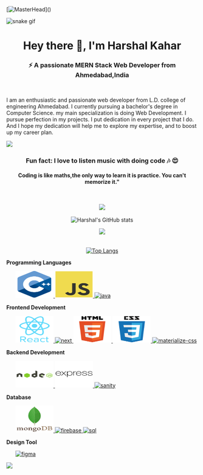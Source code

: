  [![MasterHead](https://1.bp.blogspot.com/-7A4WynwLsM...)]()

 ![snake gif](https://github.com/harshal255/harshal255/blob/output/snake.svg)
 
  <h1 align='center'> Hey there 👋, I'm Harshal Kahar</13> 

<!--  <h1 align="center"> <img 

src="https://readme-typing-svg.herokuapp.com?color=0357F7&lines=Full+Stack+Developer+%3A)"

 /> </h1> -->

<!--  <img src="https://user-images.githubusercontent.com/73097560/115834477-dbab4500-a447-11eb-908a-139a6edaec5c.gif"> -->

 <h3 align="center">⚡ A passionate MERN Stack Web Developer from Ahmedabad,India </h3>

 <br>



<!-- <img align="left" src="https://images.unsplash.com/photo-1580927752452-89d86da3fa0a?ixlib=rb-4.0.3&ixid=MnwxMjA3fDB8MHxwaG90by1wYWdlfHx8fGVufDB8fHx8&auto=format&fit=crop&w=2070&q=80" alt="Coding" width="450" height="250" border-radius="50"> -->



 I am an enthusiastic and passionate web developer from L.D. college of engineering Ahmedabad. I currently pursuing a bachelor's degree in Computer Science.  my main specialization is doing Web Development. I pursue perfection in my projects. I put dedication in every project that I do. And I hope my dedication will help me to explore my expertise, and to boost up my career plan. 
 
 
 
 
 <img src="https://media.licdn.com/dms/image/D4D16AQGmiRC9UC30UA/profile-displaybackgroundimage-shrink_350_1400/0/1674515592391?e=1680739200&v=beta&t=Te4yaXEfxBoLrI1NciisXclFn6lCp-3WkI7L3neQHgQ" />
 
 
   
 
 
<!--  ![image](https://user-images.githubusercontent.com/93152436/216432320-7a5abed6-492f-478e-907a-394271ce6dbb.png)
![image](https://user-images.githubusercontent.com/93152436/216432398-148b920a-1112-4425-a671-bc1048f29700.png) -->

        
          
<h3 align="center"> Fun fact: I love to listen music with doing code  🎶 😍</h3>

<h4 align="center">Coding is like maths,the only way to learn it is practice. You can't memorize it."</h4>
<br>
          

        
<p align="center">   

<img src="https://user-images.githubusercontent.com/73097560/115834477-dbab4500-a447-11eb-908a-139a6edaec5c.gif">

<div align="center">
 
![Harshal's GitHub stats](https://github-readme-stats.vercel.app/api?username=harshal255&show_icons=true&theme=highcontrast)

<img src="https://user-images.githubusercontent.com/73097560/115834477-dbab4500-a447-11eb-908a-139a6edaec5c.gif">
</div>
<br>

<div align="center">

[![Top Langs](https://github-readme-stats.vercel.app/api/top-langs/?username=harshal255&theme=highcontrast)](https://github.com/anuraghazra/github-readme-stats)

</div>




 
 </p>

**Programming Languages**
<ul>
<a target="_blank" rel="noopener noreferrer" href="">
   <img height="70" width="100" src="https://raw.githubusercontent.com/devicons/devicon/master/icons/cplusplus/cplusplus-original.svg" alt="cplusplus"/>
        
</a>
<a target="_blank" rel="noopener noreferrer" href="">
   <img height="70" width="100" src="https://raw.githubusercontent.com/devicons/devicon/master/icons/javascript/javascript-original.svg" alt="javascript"/>
        
</a>

<a target="_blank" rel="noopener noreferrer" href="">
   <img height="70" width="100" src="https://cdn.worldvectorlogo.com/logos/java.svg" alt="java"/>

</a>

</ul>
          
**Frontend Development**
<ul>
<a target="_blank" rel="noopener noreferrer" href="">
   <img height="70" width="100" src="https://raw.githubusercontent.com/devicons/devicon/master/icons/react/react-original-wordmark.svg" alt="react"/>
</a>
<a target="_blank" rel="noopener noreferrer" href="">
   <img height="70" width="100" src="https://upload.wikimedia.org/wikipedia/commons/8/8e/Nextjs-logo.svg" alt="next"/>
</a>
<a target="_blank" rel="noopener noreferrer" href="">
   <img height="70" width="100" src="https://raw.githubusercontent.com/devicons/devicon/master/icons/html5/html5-original-wordmark.svg" alt="html"/>
</a>
<a target="_blank" rel="noopener noreferrer" href="">
   <img height="70" width="100" src="https://raw.githubusercontent.com/devicons/devicon/master/icons/css3/css3-original-wordmark.svg" alt="css"/>
</a>
<a target="_blank" rel="noopener noreferrer" href="">
   <img height="70" width="100" src="https://upload.wikimedia.org/wikipedia/commons/d/d5/Tailwind_CSS_Logo.svg" alt="materialize-css"/>
        
</a>
</ul>
          
**Backend Development**
<ul>
<a target="_blank" rel="noopener noreferrer" href="">
   <img height="70" width="100" src="https://raw.githubusercontent.com/devicons/devicon/master/icons/nodejs/nodejs-original-wordmark.svg" alt="nodejs"/>
        
</a>
<a target="_blank" rel="noopener noreferrer" href="">
   <img height="70" width="100" src="https://raw.githubusercontent.com/devicons/devicon/master/icons/express/express-original-wordmark.svg" alt="expressjs"/>
        
</a>
<a target="_blank" rel="noopener noreferrer" href="">
   <img height="30" width="150" src="https://seeklogo.com/images/S/sanity-logo-36BBB4BF3A-seeklogo.com.png" alt="sanity"/>
</a>
</ul>


**Database**
<ul>
<a target="_blank" rel="noopener noreferrer" href="">
   <img height="70" width="100" src="https://raw.githubusercontent.com/devicons/devicon/master/icons/mongodb/mongodb-original-wordmark.svg" alt="mongodb"/>
        
</a>
<a target="_blank" rel="noopener noreferrer" href="">
   <img height="70" width="100" src="https://www.svgrepo.com/show/353735/firebase.svg" alt="firebase"/>
        
</a>
<a target="_blank" rel="noopener noreferrer" href="">
   <img height="70" width="100" src="https://upload.wikimedia.org/wikipedia/commons/0/0a/MySQL_textlogo.svg" alt="sql"/>
</a> 
</ul>

**Design Tool**

<ul>

<a target="_blank" rel="noopener noreferrer" href="">

   <img height="70" width="100" src="https://upload.wikimedia.org/wikipedia/commons/3/33/Figma-logo.svg" alt="figma"/>

        

</a>



</ul>








        
        
          
                                                                                                                
<img src="https://user-images.githubusercontent.com/73097560/115834477-dbab4500-a447-11eb-908a-139a6edaec5c.gif">

